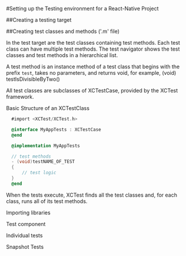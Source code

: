 #Setting up the Testing environment for a React-Native Project

##Creating a testing target



##Creating test classes and methods ('.m' file)

In the test target are the test classes containing test methods. Each test class can have multiple test methods.  The test navigator shows the test classes and test methods in a hierarchical list.

A test method is an instance method of a test class that begins with the prefix `test`, takes no parameters, and returns void, for example, (void) testIsDivisibleByTwo()

All test classes are subclasses of XCTestCase, provided by the XCTest framework.

Basic Structure of an XCTestClass

```objectivec
  #import <XCTest/XCTest.h>

  @interface MyAppTests : XCTestCase
  @end

  @implementation MyAppTests

  // test methods
  - (void)testNAME_OF_TEST
  {
      // test logic
  }
  @end
```

When the tests execute, XCTest finds all the test classes and, for each class, runs all of its test methods.

Importing libraries

Test component

Individual tests

Snapshot Tests
